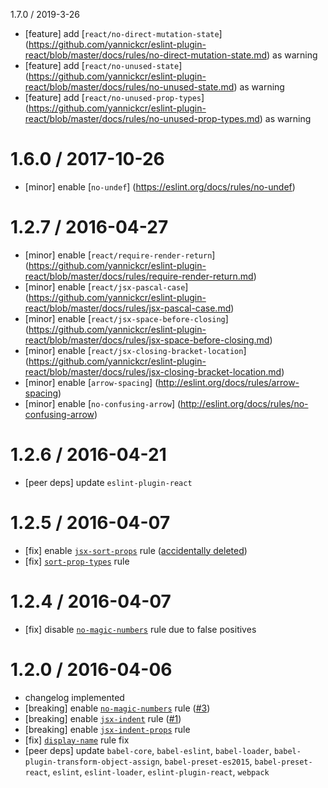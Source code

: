 1.7.0 / 2019-3-26
- [feature] add [`react/no-direct-mutation-state`] (https://github.com/yannickcr/eslint-plugin-react/blob/master/docs/rules/no-direct-mutation-state.md) as warning
- [feature] add [`react/no-unused-state`] (https://github.com/yannickcr/eslint-plugin-react/blob/master/docs/rules/no-unused-state.md) as warning
- [feature] add [`react/no-unused-prop-types`] (https://github.com/yannickcr/eslint-plugin-react/blob/master/docs/rules/no-unused-prop-types.md) as warning


1.6.0 / 2017-10-26
==================
- [minor] enable [`no-undef`] (https://eslint.org/docs/rules/no-undef)

1.2.7 / 2016-04-27
==================
- [minor] enable [`react/require-render-return`] (https://github.com/yannickcr/eslint-plugin-react/blob/master/docs/rules/require-render-return.md)
- [minor] enable [`react/jsx-pascal-case`] (https://github.com/yannickcr/eslint-plugin-react/blob/master/docs/rules/jsx-pascal-case.md)
- [minor] enable [`react/jsx-space-before-closing`] (https://github.com/yannickcr/eslint-plugin-react/blob/master/docs/rules/jsx-space-before-closing.md)
- [minor] enable [`react/jsx-closing-bracket-location`] (https://github.com/yannickcr/eslint-plugin-react/blob/master/docs/rules/jsx-closing-bracket-location.md)
- [minor] enable [`arrow-spacing`] (http://eslint.org/docs/rules/arrow-spacing)
- [minor] enable [`no-confusing-arrow`] (http://eslint.org/docs/rules/no-confusing-arrow)

1.2.6 / 2016-04-21
==================
- [peer deps] update `eslint-plugin-react`

1.2.5 / 2016-04-07
==================
- [fix] enable [`jsx-sort-props`](https://github.com/yannickcr/eslint-plugin-react/blob/master/docs/rules/jsx-sort-props.md) rule ([accidentally deleted](https://github.com/mxenabled/eslint-config-mx/commit/32b354f146513a812461e3431cb8b2fe6b9bfff6))
- [fix] [`sort-prop-types`](https://github.com/yannickcr/eslint-plugin-react/blob/master/docs/rules/sort-prop-types.md) rule

1.2.4 / 2016-04-07
==================
- [fix] disable [`no-magic-numbers`](http://eslint.org/docs/rules/no-magic-numbers) rule due to false positives

1.2.0 / 2016-04-06
==================
- changelog implemented
- [breaking] enable [`no-magic-numbers`](http://eslint.org/docs/rules/no-magic-numbers) rule ([#3](https://github.com/mxenabled/eslint-config-mx/issues/3))
- [breaking] enable [`jsx-indent`](https://github.com/yannickcr/eslint-plugin-react/blob/master/docs/rules/jsx-indent.md) rule ([#1](https://github.com/mxenabled/eslint-config-mx/issues/1))
- [breaking] enable [`jsx-indent-props`](https://github.com/yannickcr/eslint-plugin-react/blob/master/docs/rules/jsx-indent-props.md) rule
- [fix] [`display-name`](https://github.com/yannickcr/eslint-plugin-react/blob/master/docs/rules/display-name.md#ignoretranspilername) rule fix
- [peer deps] update `babel-core`, `babel-eslint`, `babel-loader`, `babel-plugin-transform-object-assign`, `babel-preset-es2015`, `babel-preset-react`, `eslint`, `eslint-loader`, `eslint-plugin-react`, `webpack`
